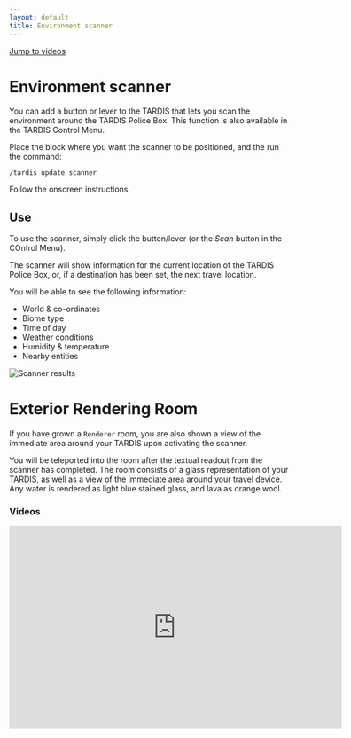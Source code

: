 ```yaml
---
layout: default
title: Environment scanner
---
```


[Jump to videos](#video)

# Environment scanner

You can add a button or lever to the TARDIS that lets you scan the environment around the TARDIS Police Box.
This function is also available in the TARDIS Control Menu.

Place the block where you want the scanner to be positioned, and the run the command:

    /tardis update scanner

Follow the onscreen instructions.

## Use

To use the scanner, simply click the button/lever (or the _Scan_ button in the COntrol Menu).

The scanner will show information for the current location of the TARDIS Police Box, or, if a destination has been set,
the next travel location.

You will be able to see the following information:

- World & co-ordinates
- Biome type
- Time of day
- Weather conditions
- Humidity & temperature
- Nearby entities

![Scanner results](images/docs/scanner.jpg)

# Exterior Rendering Room

If you have grown a `Renderer` room, you are also shown a view of the immediate area around your TARDIS upon activating
the scanner.

You will be teleported into the room after the textual readout from the scanner has completed. The room consists of a
glass representation of your TARDIS, as well as a view of the immediate area around your travel device. Any water is
rendered as light blue stained glass, and lava as orange wool.

### Videos

<iframe src="https://player.vimeo.com/video/82703002" width="600" height="366" frameborder="0" webkitallowfullscreen mozallowfullscreen allowfullscreen></iframe>